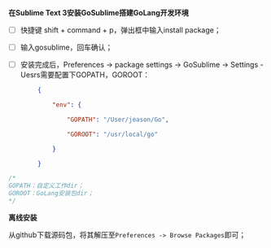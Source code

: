 **在Sublime Text 3安装GoSublime搭建GoLang开发环境**

- [ ] 快捷键 shift + command + p，弹出框中输入install package；

- [ ] 输入gosublime，回车确认；

- [ ] 安装完成后，Preferences -> package settings -> GoSublime -> Settings - Uesrs需要配置下GOPATH，GOROOT：

``` json
		{

		    "env": {

		        "GOPATH": "/User/jeason/Go",

		        "GOROOT": "/usr/local/go" 

		    }

		}


```



``` go
/*
GOPATH：自定义工作dir；
GOROOT：GoLang安装包dir；
*/
```

**离线安装**

从github下载源码包，将其解压至` Preferences -> Browse Packages `即可；